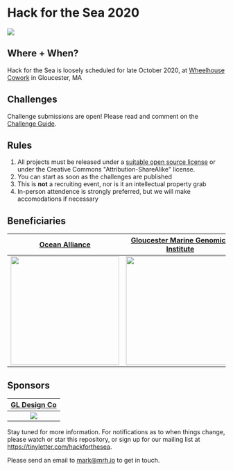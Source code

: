 # Hack for the Sea 2020

<img src="https://avatars0.githubusercontent.com/u/21284584?s=200&v=4" />

## Where + When?

Hack for the Sea is loosely scheduled for late October 2020, at [Wheelhouse Cowork](https://wheelhousecowork.com/en) in Gloucester, MA

## Challenges

Challenge submissions are open! Please read and comment on the [Challenge Guide](https://github.com/hackforthesea/2020/issues/1).

## Rules

1. All projects must be released under a [suitable open source license](https://choosealicense.com/) or under the Creative Commons "Attribution-ShareAlike" license.
2. You can start as soon as the challenges are published
3. This is **not** a recruiting event, nor is it an intellectual property grab
4. In-person attendence is strongly preferred, but we will make accomodations if necessary

## Beneficiaries

| [Ocean Alliance](https://whale.org/) | [Gloucester Marine Genomics Institute](https://gmgi.org) | [Seaside Sustainability](https://www.seasidesustainability.org/) |
|:-----:|:-----:|:-----:|
| <img src="https://whale.org/wp-content/themes/oceanAlliance/images/oceanAllianceLogo@2x.png" width=250 /> | <img src="https://scontent.fbed1-2.fna.fbcdn.net/v/t1.0-9/31444918_2175956652431374_4943707047905460224_n.jpg?_nc_cat=107&_nc_ohc=GArCxfqIo1wAX-0ZbVb&_nc_ht=scontent.fbed1-2.fna&oh=65fc24944f4074fdb9fd8ac726a2d0d4&oe=5ECB4874" width=250 /> | <img src="https://static.wixstatic.com/media/5b886d_68403281bb7a4cb2851a4f3dd2c75340~mv2.png/v1/fill/w_264,h_269,al_c,q_85,usm_0.66_1.00_0.01/LOGO3%20copy.webp" width=250 /> |

## Sponsors 

| [GL Design Co]() |
|:----:|
| <img src="https://server.gldesignco.com/media/custom/mylogo.png" /> |

Stay tuned for more information. For notifications as to when things change, please watch or star this repository, or sign up for our mailing list at https://tinyletter.com/hackforthesea.

Please send an email to [mark@mrh.io](mailto:mark@mrh.io) to get in touch.
